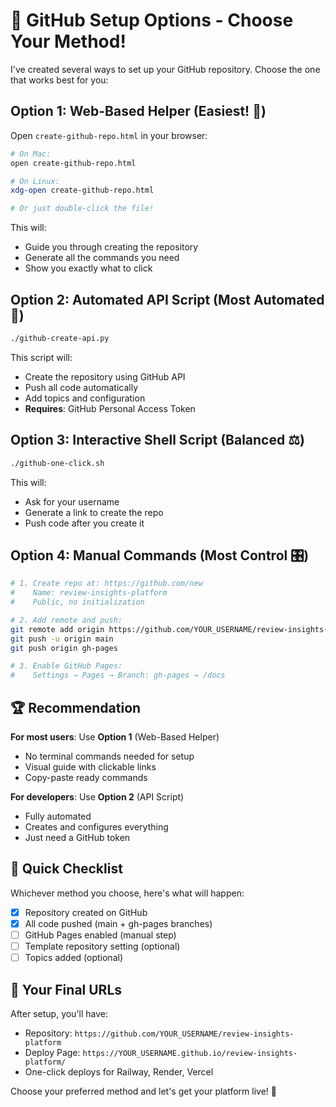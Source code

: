 # 🚀 GitHub Setup Options - Choose Your Method!

I've created several ways to set up your GitHub repository. Choose the one that works best for you:

## Option 1: Web-Based Helper (Easiest! 🌟)
Open `create-github-repo.html` in your browser:
```bash
# On Mac:
open create-github-repo.html

# On Linux:
xdg-open create-github-repo.html

# Or just double-click the file!
```

This will:
- Guide you through creating the repository
- Generate all the commands you need
- Show you exactly what to click

## Option 2: Automated API Script (Most Automated 🤖)
```bash
./github-create-api.py
```

This script will:
- Create the repository using GitHub API
- Push all code automatically
- Add topics and configuration
- **Requires**: GitHub Personal Access Token

## Option 3: Interactive Shell Script (Balanced ⚖️)
```bash
./github-one-click.sh
```

This will:
- Ask for your username
- Generate a link to create the repo
- Push code after you create it

## Option 4: Manual Commands (Most Control 🎛️)
```bash
# 1. Create repo at: https://github.com/new
#    Name: review-insights-platform
#    Public, no initialization

# 2. Add remote and push:
git remote add origin https://github.com/YOUR_USERNAME/review-insights-platform.git
git push -u origin main
git push origin gh-pages

# 3. Enable GitHub Pages:
#    Settings → Pages → Branch: gh-pages → /docs
```

## 🏆 Recommendation

**For most users**: Use **Option 1** (Web-Based Helper)
- No terminal commands needed for setup
- Visual guide with clickable links
- Copy-paste ready commands

**For developers**: Use **Option 2** (API Script)
- Fully automated
- Creates and configures everything
- Just need a GitHub token

## 📝 Quick Checklist

Whichever method you choose, here's what will happen:

- [x] Repository created on GitHub
- [x] All code pushed (main + gh-pages branches)
- [ ] GitHub Pages enabled (manual step)
- [ ] Template repository setting (optional)
- [ ] Topics added (optional)

## 🎯 Your Final URLs

After setup, you'll have:
- Repository: `https://github.com/YOUR_USERNAME/review-insights-platform`
- Deploy Page: `https://YOUR_USERNAME.github.io/review-insights-platform/`
- One-click deploys for Railway, Render, Vercel

Choose your preferred method and let's get your platform live! 🚀